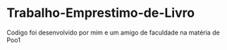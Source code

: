 # Trabalho-Emprestimo-de-Livro
Codigo foi desenvolvido por mim e um amigo de faculdade na matéria de Poo1

